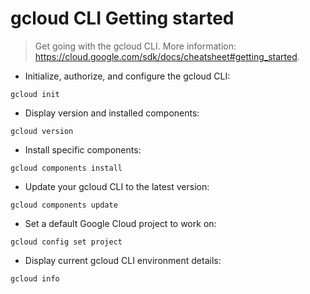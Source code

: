 # gcloud CLI Getting started

> Get going with the gcloud CLI.
> More information: <https://cloud.google.com/sdk/docs/cheatsheet#getting_started>.

- Initialize, authorize, and configure the gcloud CLI:

`gcloud init`

- Display version and installed components:

`gcloud version`

- Install specific components:

`gcloud components install`

- Update your gcloud CLI to the latest version:

`gcloud components update`

- Set a default Google Cloud project to work on:

`gcloud config set project`

- Display current gcloud CLI environment details:

`gcloud info`
